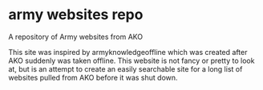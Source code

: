 # army websites repo
 A repository of Army websites from AKO

 This site was inspired by armyknowledgeoffline which was created after AKO suddenly
 was taken offline. This website is not fancy or pretty to look at, but is an attempt to
 create an easily searchable site for a long list of websites pulled from AKO before it was shut down.


 
